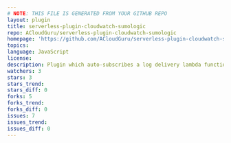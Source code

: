 ```yaml
---
# NOTE: THIS FILE IS GENERATED FROM YOUR GITHUB REPO
layout: plugin
title: serverless-plugin-cloudwatch-sumologic
repo: ACloudGuru/serverless-plugin-cloudwatch-sumologic
homepage: 'https://github.com/ACloudGuru/serverless-plugin-cloudwatch-sumologic'
topics: 
language: JavaScript
license: 
description: Plugin which auto-subscribes a log delivery lambda function to lambda log groups created by serverless
watchers: 3
stars: 3
stars_trend: 
stars_diff: 0
forks: 5
forks_trend: 
forks_diff: 0
issues: 7
issues_trend: 
issues_diff: 0
---
```

